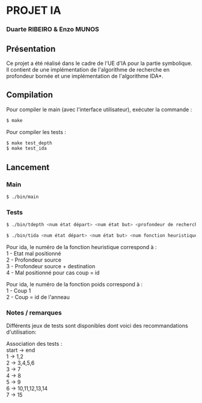 # PROJET IA
### Duarte RIBEIRO & Enzo MUNOS 

## Présentation
Ce projet a été réalisé dans le cadre de l'UE d'IA pour la partie symbolique.
Il contient de une implémentation de l'algorithme de recherche en profondeur bornée
et une implémentation de l'algorithme IDA*.

## Compilation
Pour compiler le main (avec l'interface utilisateur), exécuter la commande :
```bash
$ make
```

Pour compiler les tests :
```bash
$ make test_depth
$ make test_ida
```

## Lancement  

### Main  
```bash
$ ./bin/main
```


### Tests
```bash
$ ./bin/tdepth <num état départ> <num état but> <profondeur de recherche>
```

```bash
$ ./bin/tida <num état départ> <num état but> <num fonction heuristique> <numéro fonction poids>
```

Pour ida, le numéro de la fonction heuristique correspond à :  
    1 - Etat mal positionné  
    2 - Profondeur source  
    3 - Profondeur source + destination  
    4 - Mal positionné pour cas coup = id  

Pour ida, le numéro de la fonction poids correspond à :  
    1 - Coup 1  
    2 - Coup = id de l'anneau  


### Notes / remarques
Différents jeux de tests sont disponibles dont voici des recommandations d'utilisation:

Association des tests :   
    start -> end  
    1     -> 1,2  
    2     -> 3,4,5,6  
    3     -> 7  
    4     -> 8  
    5     -> 9  
    6     -> 10,11,12,13,14  
    7     -> 15  
